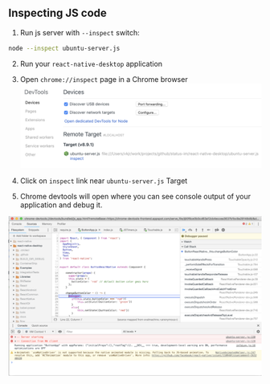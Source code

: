 ## Inspecting JS code

1) Run js server with `--inspect` switch:
```sh
node --inspect ubuntu-server.js
```

2) Run your `react-native-desktop` application

3) Open `chrome://inspect` page in a Chrome browser
![](media/devtools-inspect-target.png)

4) Click on `inspect` link near `ubuntu-server.js` Target

5) Chrome devtools will open where you can see console output of your application and debug it.

![](media/devtools-window.png)
